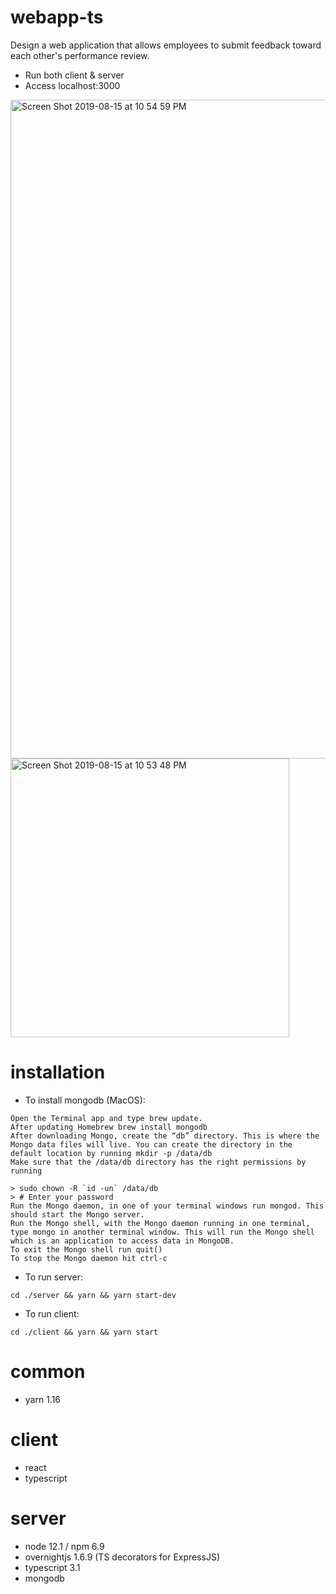 # webapp-ts
Design a web application that allows employees to submit feedback toward each other's performance review. 
- Run both client & server
- Access localhost:3000
<img width="1054" alt="Screen Shot 2019-08-15 at 10 54 59 PM" src="https://user-images.githubusercontent.com/10094591/63099469-20fb4c00-bfb0-11e9-8045-8a531b5079c5.png">
<img width="446" alt="Screen Shot 2019-08-15 at 10 53 48 PM" src="https://user-images.githubusercontent.com/10094591/63099436-0f19a900-bfb0-11e9-9b50-88c38d40ab49.png">


# installation

- To install mongodb (MacOS):
```
Open the Terminal app and type brew update.
After updating Homebrew brew install mongodb
After downloading Mongo, create the “db” directory. This is where the Mongo data files will live. You can create the directory in the default location by running mkdir -p /data/db
Make sure that the /data/db directory has the right permissions by running

> sudo chown -R `id -un` /data/db
> # Enter your password
Run the Mongo daemon, in one of your terminal windows run mongod. This should start the Mongo server.
Run the Mongo shell, with the Mongo daemon running in one terminal, type mongo in another terminal window. This will run the Mongo shell which is an application to access data in MongoDB.
To exit the Mongo shell run quit()
To stop the Mongo daemon hit ctrl-c
```
- To run server: 
```
cd ./server && yarn && yarn start-dev
```
- To run client:
```
cd ./client && yarn && yarn start
```

# common
- yarn 1.16


# client
- react
- typescript


# server
- node 12.1 / npm 6.9
- overnightjs 1.6.9 (TS decorators for ExpressJS)
- typescript 3.1
- mongodb
